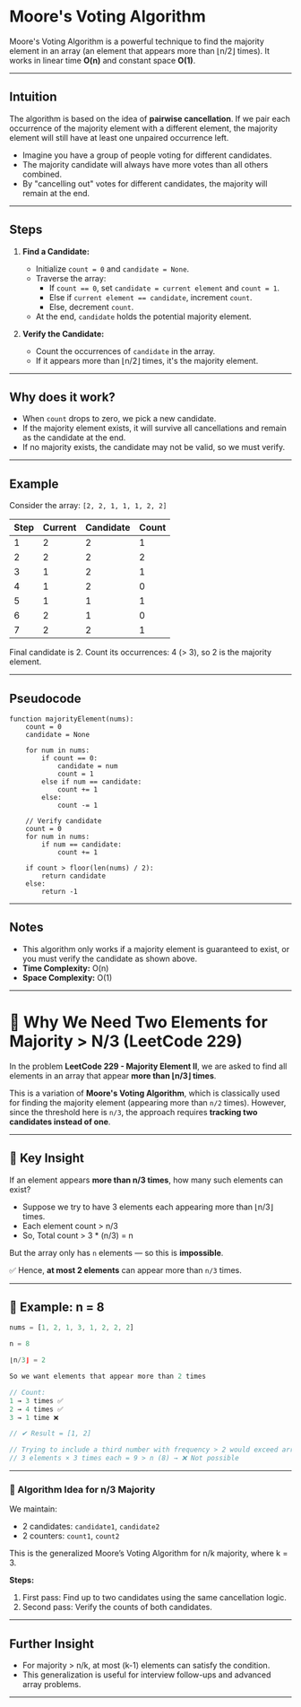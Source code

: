 # Moore's Voting Algorithm

Moore's Voting Algorithm is a powerful technique to find the majority element in an array (an element that appears more than ⌊n/2⌋ times). It works in linear time **O(n)** and constant space **O(1)**.

---

## Intuition

The algorithm is based on the idea of **pairwise cancellation**. If we pair each occurrence of the majority element with a different element, the majority element will still have at least one unpaired occurrence left.

- Imagine you have a group of people voting for different candidates.
- The majority candidate will always have more votes than all others combined.
- By "cancelling out" votes for different candidates, the majority will remain at the end.

---

## Steps

1. **Find a Candidate:**
   - Initialize `count = 0` and `candidate = None`.
   - Traverse the array:
     - If `count == 0`, set `candidate = current element` and `count = 1`.
     - Else if `current element == candidate`, increment `count`.
     - Else, decrement `count`.
   - At the end, `candidate` holds the potential majority element.

2. **Verify the Candidate:**
   - Count the occurrences of `candidate` in the array.
   - If it appears more than ⌊n/2⌋ times, it's the majority element.

---

## Why does it work?

- When `count` drops to zero, we pick a new candidate.
- If the majority element exists, it will survive all cancellations and remain as the candidate at the end.
- If no majority exists, the candidate may not be valid, so we must verify.

---

## Example

Consider the array: `[2, 2, 1, 1, 1, 2, 2]`

| Step | Current | Candidate | Count |
|------|---------|-----------|-------|
| 1    | 2       | 2         | 1     |
| 2    | 2       | 2         | 2     |
| 3    | 1       | 2         | 1     |
| 4    | 1       | 2         | 0     |
| 5    | 1       | 1         | 1     |
| 6    | 2       | 1         | 0     |
| 7    | 2       | 2         | 1     |

Final candidate is 2. Count its occurrences: 4 (> 3), so 2 is the majority element.

---

## Pseudocode

```
function majorityElement(nums):
    count = 0
    candidate = None

    for num in nums:
        if count == 0:
            candidate = num
            count = 1
        else if num == candidate:
            count += 1
        else:
            count -= 1

    // Verify candidate
    count = 0
    for num in nums:
        if num == candidate:
            count += 1

    if count > floor(len(nums) / 2):
        return candidate
    else:
        return -1
```

---

## Notes

- This algorithm only works if a majority element is guaranteed to exist, or you must verify the candidate as shown above.
- **Time Complexity:** O(n)
- **Space Complexity:** O(1)

---

# 🤔 Why We Need Two Elements for Majority > N/3 (LeetCode 229)

In the problem **LeetCode 229 - Majority Element II**, we are asked to find all elements in an array that appear **more than ⌊n/3⌋ times**.

This is a variation of **Moore's Voting Algorithm**, which is classically used for finding the majority element (appearing more than `n/2` times). However, since the threshold here is `n/3`, the approach requires **tracking two candidates instead of one**.

---

## 📌 Key Insight

If an element appears **more than n/3 times**, how many such elements can exist?

- Suppose we try to have 3 elements each appearing more than ⌊n/3⌋ times.
- Each element count > n/3
- So, Total count > 3 * (n/3) = n

But the array only has `n` elements — so this is **impossible**.

✅ Hence, **at most 2 elements** can appear more than `n/3` times.

---

## 📘 Example: n = 8

```js
nums = [1, 2, 1, 3, 1, 2, 2, 2]

n = 8

⌊n/3⌋ = 2

So we want elements that appear more than 2 times

// Count:
1 → 3 times ✅
2 → 4 times ✅
3 → 1 time ❌

// ✔ Result = [1, 2]

// Trying to include a third number with frequency > 2 would exceed array length:
// 3 elements × 3 times each = 9 > n (8) → ❌ Not possible
```

---

### 🧠 Algorithm Idea for n/3 Majority

We maintain:

- 2 candidates: `candidate1`, `candidate2`
- 2 counters: `count1`, `count2`

This is the generalized Moore’s Voting Algorithm for n/k majority, where k = 3.

**Steps:**
1. First pass: Find up to two candidates using the same cancellation logic.
2. Second pass: Verify the counts of both candidates.

---

## Further Insight

- For majority > n/k, at most (k-1) elements can satisfy the condition.
- This generalization is useful for interview follow-ups and advanced array problems.

---